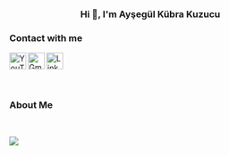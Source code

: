 <h3 align="center">Hi 👋, I'm Ayşegül Kübra Kuzucu </h3>

### Contact with me
[<img align="center" alt="LinkedIn" width="30px" src="https://www.vectorlogo.zone/logos/linkedin/linkedin-icon.svg" />][linkedin]
[<img align="left" alt="YouTube" width="30px" src="https://www.vectorlogo.zone/logos/youtube/youtube-icon.svg" />][youtube]
[<img align="left" alt="Gmail" width="30px" src="https://www.vectorlogo.zone/logos/gmail/gmail-icon.svg">][email]



<br/>

 ### About Me
<img style='margin-top:30px' src="https://github-readme-stats.vercel.app/api?username=aysegulkuzucu&show_icons=true">

<!--
LINKS
-->
[youtube]:  https://www.youtube.com/channel/UCcqJsmf2GfTYKzqr9tqyGqA/videos
[email]:    mailto:aysegulk.kuzucu@gmail.com
[linkedin]: https://www.linkedin.com/in/aysegulkkuzucu/
[nonask]:   https://github.com/nonAsk-Startup
